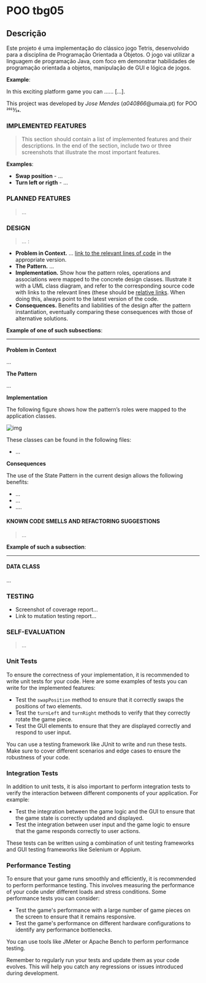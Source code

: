 # POO tbg05

## Descrição

Este projeto é uma implementação do clássico jogo Tetris, desenvolvido para a disciplina de Programação Orientada a Objetos. O jogo vai utilizar a linguagem de programação Java, com foco em demonstrar habilidades de programação orientada a objetos, manipulação de GUI e lógica de jogos.

**Example**:

In this exciting platform game you can ...... […].

This project was developed by *Jose Mendes* (*a040866*@umaia.pt)  for POO 2023⁄24.

### IMPLEMENTED FEATURES

> This section should contain a list of implemented features and their descriptions. In the end of the section, include two or three screenshots that illustrate the most important features.

**Examples**:

- **Swap position** - ...
- **Turn left or rigth** - ...

### PLANNED FEATURES

> ...

### DESIGN

> ... :

- **Problem in Context.** ... [link to the relevant lines of code](https://help.github.com/en/articles/creating-a-permanent-link-to-a-code-snippet) in the appropriate version.
- **The Pattern.** ...
- **Implementation.** Show how the pattern roles, operations and associations were mapped to the concrete design classes. Illustrate it with a UML class diagram, and refer to the corresponding source code with links to the relevant lines (these should be [relative links](https://help.github.com/en/articles/about-readmes#relative-links-and-image-paths-in-readme-files). When doing this, always point to the latest version of the code.
- **Consequences.** Benefits and liabilities of the design after the pattern instantiation, eventually comparing these consequences with those of alternative solutions.

**Example of one of such subsections**:

------

####

**Problem in Context**

...

**The Pattern**

...

**Implementation**

The following figure shows how the pattern’s roles were mapped to the application classes.

![img](https://www.f...svg)

These classes can be found in the following files:

- ...

**Consequences**

The use of the State Pattern in the current design allows the following benefits:

- ...
- ...
- ....

#### KNOWN CODE SMELLS AND REFACTORING SUGGESTIONS

> ...

**Example of such a subsection**:

------

#### DATA CLASS

...

### TESTING

- Screenshot of coverage report...
- Link to mutation testing report...

### SELF-EVALUATION

> ...

### Unit Tests

To ensure the correctness of your implementation, it is recommended to write unit tests for your code. Here are some examples of tests you can write for the implemented features:

- Test the `swapPosition` method to ensure that it correctly swaps the positions of two elements.
- Test the `turnLeft` and `turnRight` methods to verify that they correctly rotate the game piece.
- Test the GUI elements to ensure that they are displayed correctly and respond to user input.

You can use a testing framework like JUnit to write and run these tests. Make sure to cover different scenarios and edge cases to ensure the robustness of your code.

### Integration Tests

In addition to unit tests, it is also important to perform integration tests to verify the interaction between different components of your application. For example:

- Test the integration between the game logic and the GUI to ensure that the game state is correctly updated and displayed.
- Test the integration between user input and the game logic to ensure that the game responds correctly to user actions.

These tests can be written using a combination of unit testing frameworks and GUI testing frameworks like Selenium or Appium.

### Performance Testing

To ensure that your game runs smoothly and efficiently, it is recommended to perform performance testing. This involves measuring the performance of your code under different loads and stress conditions. Some performance tests you can consider:

- Test the game's performance with a large number of game pieces on the screen to ensure that it remains responsive.
- Test the game's performance on different hardware configurations to identify any performance bottlenecks.

You can use tools like JMeter or Apache Bench to perform performance testing.

Remember to regularly run your tests and update them as your code evolves. This will help you catch any regressions or issues introduced during development.